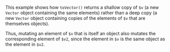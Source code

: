 This example shows how `toVector()` returns a shallow copy of `$v` (a new `Vector` object containing the same elements)
rather than a deep copy (a new `Vector` object containing copies of the elements of `$v` that are themselves objects).

Thus, mutating an element of `$v` that is itself an object also mutates the corresponding element of `$v2`, since the element in `$v`
is the same object as the element in `$v2`.
